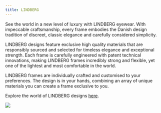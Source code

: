 ```yaml
---
title: LINDBERG
---
```


<div class="employee-heading">
See the world in a new level of luxury with LINDBERG eyewear. With impeccable craftsmanship, every frame embodies the Danish design tradition of discreet, classic elegance and carefully considered simplicity.

<p>LINDBERG designs feature exclusive high quality materials that are responsibly sourced and selected for timeless elegance and exceptional strength. Each frame is carefully engineered with patent technical innovations, making LINDBERG frames incredibly strong and flexible, yet one of the lightest and most comfortable in the world.

LINDBERG frames are individually crafted and customised to your preferences. The design is in your hands, combining an array of unique materials you can create a frame exclusive to you.

Explore the world of LINDBERG designs <a href="http://lindberg.com">here</a>.

![](/uploads/frame.jpg)

</div>
